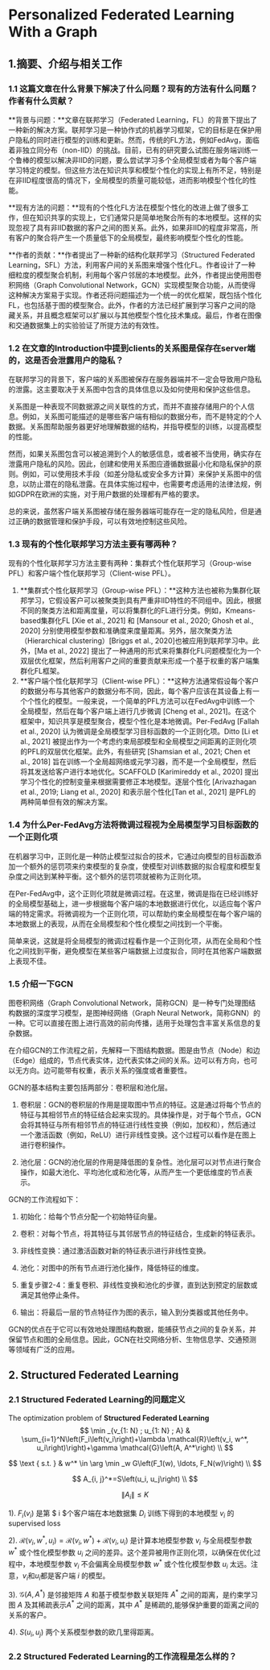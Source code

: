 # Personalized Federated Learning With a Graph

## 1.摘要、介绍与相关工作
### 1.1 这篇文章在什么背景下解决了什么问题？现有的方法有什么问题？作者有什么贡献？

**背景与问题：**文章在联邦学习（Federated Learning，FL）的背景下提出了一种新的解决方案。联邦学习是一种协作式的机器学习框架，它的目标是在保护用户隐私的同时进行模型的训练和更新。然而，传统的FL方法，例如FedAvg，面临着非独立同分布（non-IID）的挑战。目前，已有的研究要么试图在服务端训练一个鲁棒的模型以解决非IID的问题，要么尝试学习多个全局模型或者为每个客户端学习特定的模型。但这些方法在知识共享和模型个性化的实现上有所不足，特别是在非IID程度很高的情况下，全局模型的质量可能较低，进而影响模型个性化的性能。

**现有方法的问题：**现有的个性化FL方法在模型个性化的改进上做了很多工作，但在知识共享的实现上，它们通常只是简单地聚合所有的本地模型。这样的实现忽视了具有非IID数据的客户之间的图关系。此外，如果非IID的程度非常高，所有客户的聚合将产生一个质量低下的全局模型，最终影响模型个性化的性能。

**作者的贡献：**作者提出了一种新的结构化联邦学习（Structured Federated Learning，SFL）方法，利用客户间的关系图来增强个性化FL。作者设计了一种细粒度的模型聚合机制，利用每个客户邻居的本地模型。此外，作者提出使用图卷积网络（Graph Convolutional Network，GCN）实现模型聚合功能，从而使得这种解决方案易于实现。作者还将问题描述为一个统一的优化框架，既包括个性化FL，也包括基于图的模型聚合。此外，作者的方法已经扩展到学习客户之间的隐藏关系，并且概念框架可以扩展以与其他模型个性化技术集成。最后，作者在图像和交通数据集上的实验验证了所提方法的有效性。
### 1.2 在文章的Introduction中提到clients的关系图是保存在server端的，这是否会泄露用户的隐私？
在联邦学习的背景下，客户端的关系图被保存在服务器端并不一定会导致用户隐私的泄露。这主要取决于关系图中包含的具体信息以及如何使用和保护这些信息。

关系图是一种表现不同数据源之间关联性的方式，而并不直接存储用户的个人信息。例如，关系图可能描述的是哪些客户端有相似的数据分布，而不是特定的个人数据。关系图帮助服务器更好地理解数据的结构，并指导模型的训练，以提高模型的性能。

然而，如果关系图包含可以被追溯到个人的敏感信息，或者被不当使用，确实存在泄露用户隐私的风险。因此，创建和使用关系图应遵循数据最小化和隐私保护的原则。例如，可以使用技术手段（如差分隐私或安全多方计算）来保护关系图中的信息，以防止潜在的隐私泄露。在具体实施过程中，也需要考虑适用的法律法规，例如GDPR在欧洲的实施，对于用户数据的处理都有严格的要求。

总的来说，虽然客户端关系图被存储在服务器端可能存在一定的隐私风险，但是通过正确的数据管理和保护手段，可以有效地控制这些风险。
### 1.3 现有的个性化联邦学习方法主要有哪两种？
现有的个性化联邦学习方法主要有两种：集群式个性化联邦学习（Group-wise PFL）和客户端个性化联邦学习（Client-wise PFL）。

1. **集群式个性化联邦学习（Group-wise PFL）：**这种方法也被称为集群化联邦学习，它假设客户可以被聚类到具有严重非IID特性的不同组中。因此，根据不同的聚类方法和距离度量，可以将集群化的FL进行分类。例如，Kmeans-based集群化FL [Xie et al., 2021] 和 [Mansour et al., 2020; Ghosh et al., 2020] 分别使用模型参数和准确度来度量距离。另外，层次聚类方法（Hierarchical clustering）[Briggs et al., 2020]也被应用到联邦学习中。此外，[Ma et al., 2022] 提出了一种通用的形式来将集群化FL问题模型化为一个双层优化框架，然后利用客户之间的重要贡献来形成一个基于权重的客户端集群化FL框架。
2. **客户端个性化联邦学习（Client-wise PFL）：**这种方法通常假设每个客户的数据分布与其他客户的数据分布不同，因此，每个客户应该在其设备上有一个个性化的模型。一般来说，一个简单的PFL方法可以在FedAvg中训练一个全局模型，然后在每个客户端上进行几步微调 [Cheng et al., 2021]。在这个框架中，知识共享是模型聚合，模型个性化是本地微调。Per-FedAvg [Fallah et al., 2020] 认为微调是全局模型学习目标函数的一个正则化项。Ditto [Li et al., 2021] 被提出作为一个考虑约束局部模型和全局模型之间距离的正则化项的PFL的双层优化框架。此外，有些研究 [Shamsian et al., 2021; Chen et al., 2018] 旨在训练一个全局超网络或元学习器，而不是一个全局模型，然后将其发送给客户进行本地优化。SCAFFOLD [Karimireddy et al., 2020] 提出学习个性化的控制变量来根据需要修正本地模型。逐层个性化 [Arivazhagan et al., 2019; Liang et al., 2020] 和表示层个性化[Tan et al., 2021] 是PFL的两种简单但有效的解决方案。

### 1.4 为什么Per-FedAvg方法将微调过程视为全局模型学习目标函数的一个正则化项
在机器学习中，正则化是一种防止模型过拟合的技术，它通过向模型的目标函数添加一个额外的惩罚项来约束模型的复杂度，使模型对训练数据的拟合程度和模型复杂度之间达到某种平衡。这个额外的惩罚项就被称为正则化项。

在Per-FedAvg中，这个正则化项就是微调过程。在这里，微调是指在已经训练好的全局模型基础上，进一步根据每个客户端的本地数据进行优化，以适应每个客户端的特定需求。将微调视为一个正则化项，可以帮助约束全局模型在每个客户端的本地数据上的表现，从而在全局模型和个性化模型之间找到一个平衡。

简单来说，这就是将全局模型的微调过程看作是一个正则化项，从而在全局和个性化之间找到平衡，避免模型在某些客户端数据上过度拟合，同时在其他客户端数据上表现不佳。
### 1.5 介绍一下GCN
图卷积网络（Graph Convolutional Network，简称GCN）是一种专门处理图结构数据的深度学习模型，是图神经网络（Graph Neural Network，简称GNN）的一种。它可以直接在图上进行高效的前向传播，适用于处理包含丰富关系信息的复杂数据。

在介绍GCN的工作流程之前，先解释一下图结构数据。图是由节点（Node）和边（Edge）组成的，节点代表实体，边代表实体之间的关系。边可以有方向，也可以无方向。边可能带有权重，表示关系的强度或者重要性。

GCN的基本结构主要包括两部分：卷积层和池化层。

1. 卷积层：GCN的卷积层的作用是提取图中节点的特征。这是通过将每个节点的特征与其相邻节点的特征结合起来实现的。具体操作是，对于每个节点，GCN会将其特征与所有相邻节点的特征进行线性变换（例如，加权和），然后通过一个激活函数（例如，ReLU）进行非线性变换。这个过程可以看作是在图上进行卷积操作。

2. 池化层：GCN的池化层的作用是降低图的复杂性。池化层可以对节点进行聚合操作，如最大池化、平均池化或和池化等，从而产生一个更低维度的节点表示。

GCN的工作流程如下：

1. 初始化：给每个节点分配一个初始特征向量。

2. 卷积：对每个节点，将其特征与其邻居节点的特征结合，生成新的特征表示。

3. 非线性变换：通过激活函数对新的特征表示进行非线性变换。

4. 池化：对图中的所有节点进行池化操作，降低特征的维度。

5. 重复步骤2-4：重复卷积、非线性变换和池化的步骤，直到达到预定的层数或满足其他停止条件。

6. 输出：将最后一层的节点特征作为图的表示，输入到分类器或其他任务中。

GCN的优点在于它可以有效地处理图结构数据，能捕获节点之间的复杂关系，并保留节点和图的全局信息。因此，GCN在社交网络分析、生物信息学、交通预测等领域有广泛的应用。
## 2. Structured Federated Learning
### 2.1 Structured Federated Learning的问题定义

The optimization problem of **Structured Federated Learning**
$$
\min _{v_{1: N} ; u_{1: N} ; A} & \sum_{i=1}^N\left(F_i\left(v_i\right)+\lambda \mathcal{R}\left(v_i, w^*, u_i\right)\right)+\gamma \mathcal{G}\left(A, A^*\right) \\
$$

$$
\text { s.t. } & w^* \in \arg \min _w G\left(F_1(w), \ldots, F_N(w)\right) \\
$$

$$
A_{i, j}^*=S\left(u_i, u_j\right) \\
$$

$$
\left\|A_i\right\| \leq K
$$

1).	$F_i(v_i)$ 是第 $ i $个客户端在本地数据集 $D_i$ 训练下得到的本地模型 $v_i$ 的supervised loss

2).	$\mathcal{R}\left(v_i, w^*, u_i\right) = \mathcal{R}\left(v_i,w^*\right)+\mathcal{R}\left(v_i,u_i\right)$ 是计算本地模型参数 $v_i$ 与全局模型参数 $w^*$ 或个性化模型参数 $u_i$ 之间的差异。这个差异被用作正则化项，以确保在优化过程中，本地模型参数 $v_i$ 不会偏离全局模型参数 $w^*$ 或个性化模型参数 $u_i$ 太远。注意，$v_i$和$u_i$都是客户端 $i$ 的模型。

3). 	$\mathcal{G}\left(A, A^*\right)$ 是邻接矩阵 $A$ 和基于模型参数关联矩阵 $A^*$ 之间的距离，是约束学习图 $A$  及其稀疏表示$A^*$ 之间的距离，其中 $A^*$ 是稀疏的,能够保护重要的距离之间的关系的客户。

4).	$S\left(u_i, u_j\right)$ 两个关系模型参数的欧几里得距离。

### 2.2 Structured Federated Learning的工作流程是怎么样的？

